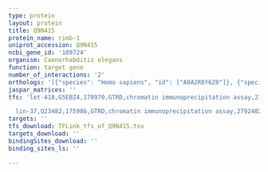 ```yaml
---
type: protein
layout: protein
title: Q9N415
protein_name: rimb-1
uniprot_accession: Q9N415
ncbi_gene_id: '189724'
organism: Caenorhabditis elegans
function: target gene
number_of_interactions: '2'
orthologs: '[{"species": "Homo sapiens", "id": ["A0A2R8Y6Z0"]}, {"species": "Mus musculus", "id": ["<a href=\"/protein/q7tnf8\">Q7TNF8</a>", "A0A571BDA2"]}, {"species": "Rattus norvegicus", "id": ["<a href=\"/protein/f1lpi6\">F1LPI6</a>", "A0A0G2K4J8"]}]'
jaspar_matrices: ''
tfs: 'let-418,G5EBZ4,178970,GTRD,chromatin immunoprecipitation assay,27924024%5Buid%5D,No

  lin-37,Q23482,175986,GTRD,chromatin immunoprecipitation assay,27924024%5Buid%5D,No'
targets: ''
tfs_download: TFLink_tfs_of_Q9N415.tsv
targets_download: ''
bindingSites_download: ''
binding_sites_ls: ''

---
```

